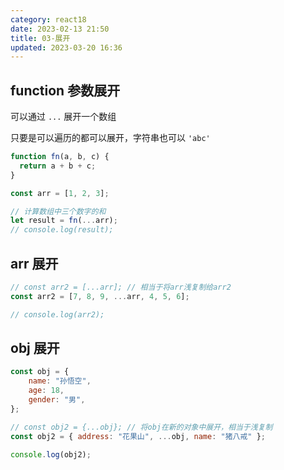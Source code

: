 ```yaml
---
category: react18
date: 2023-02-13 21:50
title: 03-展开
updated: 2023-03-20 16:36
---
```


## function 参数展开

可以通过 `...` 展开一个数组

只要是可以遍历的都可以展开，字符串也可以 `'abc'`

```js
function fn(a, b, c) {
  return a + b + c;
}

const arr = [1, 2, 3];

// 计算数组中三个数字的和
let result = fn(...arr);
// console.log(result);

```

## arr 展开

```js
// const arr2 = [...arr]; // 相当于将arr浅复制给arr2
const arr2 = [7, 8, 9, ...arr, 4, 5, 6];

// console.log(arr2);
```

## obj 展开

```js
const obj = {
    name: "孙悟空",
    age: 18,
    gender: "男",
};

// const obj2 = {...obj}; // 将obj在新的对象中展开，相当于浅复制
const obj2 = { address: "花果山", ...obj, name: "猪八戒" };

console.log(obj2);
```